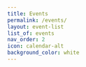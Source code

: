 ```yaml
---
title: Events
permalink: /events/
layout: event-list
list_of: events
nav_order: 2
icon: calendar-alt
background_color: white
--- 
```


